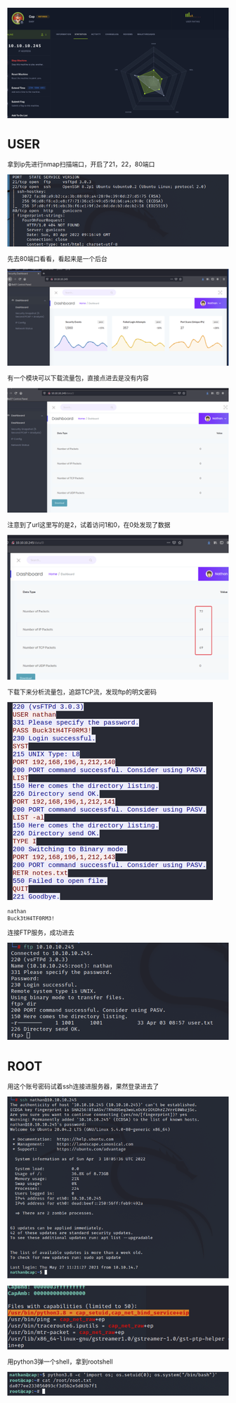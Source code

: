 ![image-20220403165705019](https://raw.githubusercontent.com/huamang/image/master/image-20220403165705019.png)

# USER

拿到ip先进行nmap扫描端口，开启了21，22，80端口

![image-20220403172139435](https://raw.githubusercontent.com/huamang/image/master/image-20220403172139435.png)

先去80端口看看，看起来是一个后台

![image-20220404000552682](https://raw.githubusercontent.com/huamang/image/master/image-20220404000552682.png)

有一个模块可以下载流量包，直接点进去是没有内容

![image-20220404005421058](https://raw.githubusercontent.com/huamang/image/master/image-20220404005421058.png)

注意到了url这里写的是2，试着访问1和0，在0处发现了数据

![image-20220404011754258](https://raw.githubusercontent.com/huamang/image/master/image-20220404011754258.png)

下载下来分析流量包，追踪TCP流，发现ftp的明文密码

![image-20220404012029752](https://raw.githubusercontent.com/huamang/image/master/image-20220404012029752.png)

```
nathan
Buck3tH4TF0RM3!
```

连接FTP服务，成功进去

![image-20220404012433333](https://raw.githubusercontent.com/huamang/image/master/image-20220404012433333.png)

# ROOT

用这个账号密码试着ssh连接进服务器，果然登录进去了

![image-20220404020752929](https://raw.githubusercontent.com/huamang/image/master/image-20220404020752929.png)

![image-20220404025257683](https://raw.githubusercontent.com/huamang/image/master/image-20220404025257683.png)

用python3弹一个shell，拿到rootshell

![image-20220404033255766](https://raw.githubusercontent.com/huamang/image/master/image-20220404033255766.png)